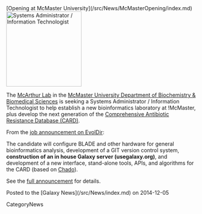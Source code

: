 <div class='newsItemHeader'>[Opening at McMaster University](/src/News/McMasterOpening/index.md)</div>

<div class='right'><a href='http://bit.ly/11WryeP'><img src="/src/Images/Logos/McMasterULogo.jpg" alt="Systems Administrator / Information Technologist" width="200" /></a></div>

The [McArthur Lab](http://mcarthurbioinformatics.ca/) in the [McMaster University Department of Biochemistry & Biomedical Sciences](http://fhs.mcmaster.ca/biochem/) is seeking a Systems Administrator / Information Technologist to help establish a new bioinformatics laboratory at !McMaster, plus develop the next generation of the [Comprehensive Antibiotic Resistance Database (CARD)](http://arpcard.mcmaster.ca/).

From the [job announcement on EvolDir](http://bit.ly/11WryeP):

 The candidate will configure BLADE and other hardware for general bioinformatics analysis, development of a GIT version control system, **construction of an in house Galaxy server (usegalaxy.org)**, and development of a new interface, stand-alone tools, APIs, and algorithms for the CARD (based on [Chado](http://gmod.org/wiki/Chado)). 

See the [full announcement](http://bit.ly/11WryeP) for details.

<div class='newsItemFooter'>Posted to the [Galaxy News](/src/News/index.md) on 2014-12-05</div>

CategoryNews
